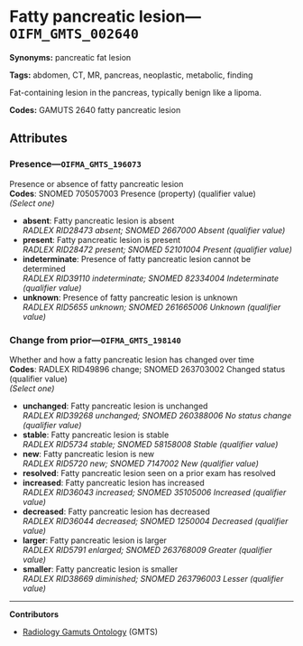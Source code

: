 # Fatty pancreatic lesion—`OIFM_GMTS_002640`

**Synonyms:** pancreatic fat lesion

**Tags:** abdomen, CT, MR, pancreas, neoplastic, metabolic, finding

Fat-containing lesion in the pancreas, typically benign like a lipoma.

**Codes:** GAMUTS 2640 fatty pancreatic lesion

## Attributes

### Presence—`OIFMA_GMTS_196073`

Presence or absence of fatty pancreatic lesion  
**Codes**: SNOMED 705057003 Presence (property) (qualifier value)  
*(Select one)*

- **absent**: Fatty pancreatic lesion is absent  
_RADLEX RID28473 absent; SNOMED 2667000 Absent (qualifier value)_
- **present**: Fatty pancreatic lesion is present  
_RADLEX RID28472 present; SNOMED 52101004 Present (qualifier value)_
- **indeterminate**: Presence of fatty pancreatic lesion cannot be determined  
_RADLEX RID39110 indeterminate; SNOMED 82334004 Indeterminate (qualifier value)_
- **unknown**: Presence of fatty pancreatic lesion is unknown  
_RADLEX RID5655 unknown; SNOMED 261665006 Unknown (qualifier value)_

### Change from prior—`OIFMA_GMTS_198140`

Whether and how a fatty pancreatic lesion has changed over time  
**Codes**: RADLEX RID49896 change; SNOMED 263703002 Changed status (qualifier value)  
*(Select one)*

- **unchanged**: Fatty pancreatic lesion is unchanged  
_RADLEX RID39268 unchanged; SNOMED 260388006 No status change (qualifier value)_
- **stable**: Fatty pancreatic lesion is stable  
_RADLEX RID5734 stable; SNOMED 58158008 Stable (qualifier value)_
- **new**: Fatty pancreatic lesion is new  
_RADLEX RID5720 new; SNOMED 7147002 New (qualifier value)_
- **resolved**: Fatty pancreatic lesion seen on a prior exam has resolved  
- **increased**: Fatty pancreatic lesion has increased  
_RADLEX RID36043 increased; SNOMED 35105006 Increased (qualifier value)_
- **decreased**: Fatty pancreatic lesion has decreased  
_RADLEX RID36044 decreased; SNOMED 1250004 Decreased (qualifier value)_
- **larger**: Fatty pancreatic lesion is larger  
_RADLEX RID5791 enlarged; SNOMED 263768009 Greater (qualifier value)_
- **smaller**: Fatty pancreatic lesion is smaller  
_RADLEX RID38669 diminished; SNOMED 263796003 Lesser (qualifier value)_

---

**Contributors**

- [Radiology Gamuts Ontology](https://gamuts.net/) (GMTS)